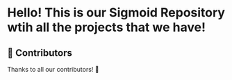 # Hello! This is our Sigmoid Repository wtih all the projects that we have!

## 👥 Contributors

<!-- CONTRIBUTORS-START -->
<!-- CONTRIBUTORS-END -->

Thanks to all our contributors! 🙏

<table>
<tr>
</tr>
</table>

